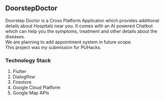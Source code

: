 ## DoorstepDoctor
Doorstep Doctor is a Cross Platform Applicaton which provides additional details about Hospitals near you. It comes with an AI powered Chatbot which can help you the symptoms, treatment and other details about the diseases.
<br>We are planning to add appointment system in future scope.
<br>This project was my submission for PUHacks.
### Technology Stack
1. Flutter
2. Dialogflow
3. Firestore 
4. Google Cloud Platform
5. Google Map APIs
